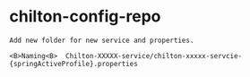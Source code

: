 # chilton-config-repo

    Add new folder for new service and properties. 
    
    <B>Naming<B>  Chilton-XXXXX-service/chilton-xxxxx-servcie-{springActiveProfile}.properties
